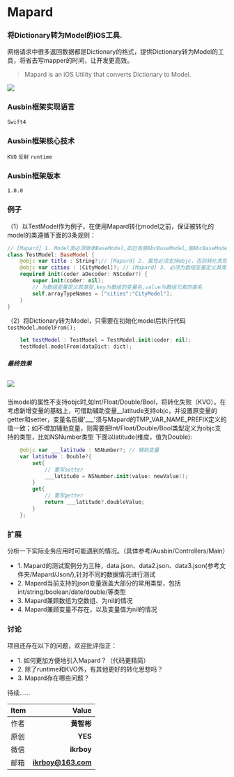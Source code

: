 # Mapard
### 将Dictionary转为Model的iOS工具. 

网络请求中很多返回数据都是Dictionary的格式，提供Dictionary转为Model的工具，将省去写mapper的时间，让开发更高效。

> Mapard is an iOS Utility that converts Dictionary to Model.

![](http://wxtopik.oss-cn-shanghai.aliyuncs.com/app/images/1545988181497.jpg)

### Ausbin框架实现语言
`Swift4`

### Ausbin框架核心技术
`KVO` `反射` `runtime`

### Ausbin框架版本
`1.0.0`

### 例子
（1）以TestModel作为例子，在使用Mapard转化model之前，保证被转化的model的类遵循下面的3条规则：

```swift
// [Mapard] 1. Model类必须继承BaseModel,如已有原AbcBaseModel,使AbcBaseModel继承BaseModel
class TestModel: BaseModel {
    @objc var title : String?;// [Mapard] 2. 属性必须支持objc，否则转化失败
    @objc var cities : [CityModel]?; // [Mapard] 3. 必须为数组变量定义其类型，代码如下
    required init(coder aDecoder: NSCoder?) {
        super.init(coder: nil);
        // 为数组变量定义其类型,key为数组的变量名,value为数组元素的类名
        self.arrayTypeNames = ["cities":"CityModel"];
    }
}
```
（2）将Dictionary转为Model，只需要在初始化model后执行代码`testModel.modelFrom();`
```swift
    let testModel : TestModel = TestModel.init(coder: nil);
    testModel.modelFrom(dataDict: dict);
```

##### 最终效果
![](http://wxtopik.oss-cn-shanghai.aliyuncs.com/app/images/1545990189420.gif)
------------

### 
当model的属性不支持objc时,如Int/Float/Double/Bool，将转化失败（KVO）。在考虑新增变量的基础上，可借助辅助变量__latitude支持objc，并设置原变量的getter和setter，变量名前缀'___'须与Mapard的TMP_VAR_NAME_PREFIX定义的值一致；如不增加辅助变量，则需要把Int/Float/Double/Bool类型定义为objc支持的类型，比如NSNumber类型
下面以latitude(维度，值为Double):
```swift
    @objc var ___latitude : NSNumber?; // 辅助变量
    var latitude : Double?{
        set{
            // 重写setter
            ___latitude = NSNumber.init(value: newValue!);
        }
        get{
            // 重写getter
            return ___latitude?.doubleValue;
        }
    };
```

### 扩展
分析一下实际业务应用时可能遇到的情况。（具体参考/Ausbin/Controllers/Main）
- 1.&nbsp;Mapard的测试案例分为三种，data.json、data2.json、data3.json(参考文件夹/Mapard/Json/),针对不同的数据情况进行测试
- 2.&nbsp;Mapard当前支持的json变量涵盖大部分的常用类型，包括int/string/boolean/date/double/等类型
- 3.&nbsp;Mapard兼顾数组为空数组、为nil的情况
- 4.&nbsp;Mapard兼顾变量不存在，以及变量值为nil的情况

### 讨论
项目还存在以下的问题，欢迎批评指正：
- 1.&nbsp;如何更加方便地引入Mapard？（代码更精简）
- 2.&nbsp;除了runtime和KVO外，有其他更好的转化思想吗？
- 3.&nbsp;Mapard存在哪些问题？

待续……

| Item      | Value |
| --------- | -----:|
| 作者  | **黄智彬** |
| 原创  | **YES** |
| 微信  | **ikrboy** |
| 邮箱  |   **ikrboy@163.com** |